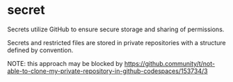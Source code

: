 # secret

Secrets utilize GitHub to ensure secure storage and sharing of permissions.

Secrets and restricted files are stored in private repositories with a structure defined by convention.  

NOTE: this approach may be blocked by https://github.community/t/not-able-to-clone-my-private-repository-in-github-codespaces/153734/3